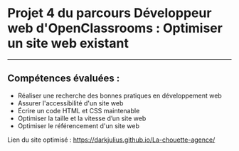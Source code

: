 # Projet 4 du parcours Développeur web d'OpenClassrooms : Optimiser un site web existant
***
## Compétences évaluées :
* Réaliser une recherche des bonnes pratiques en développement web
* Assurer l'accessibilité d'un site web
* Écrire un code HTML et CSS maintenable
* Optimiser la taille et la vitesse d’un site web
* Optimiser le référencement d'un site web

Lien du site optimisé : https://darkjulius.github.io/La-chouette-agence/
